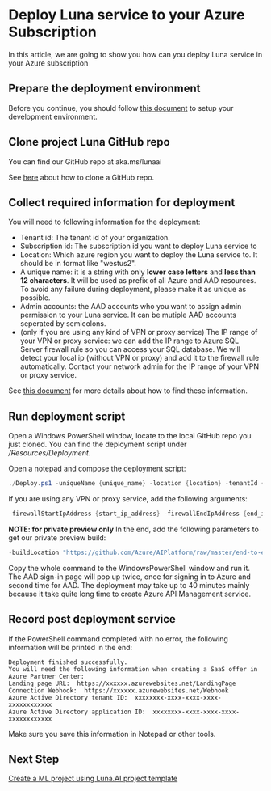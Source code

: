 # Deploy Luna service to your Azure Subscription

In this article, we are going to show you how can you deploy Luna service in your Azure subscription

## Prepare the deployment environment

Before you continue, you should follow [this document](./get-ready.md) to setup your development environment.

## Clone project Luna GitHub repo

You can find our GitHub repo at aka.ms/lunaai

See [here](https://docs.github.com/en/github/creating-cloning-and-archiving-repositories/cloning-a-repository) about how to clone a GitHub repo.

## Collect required information for deployment

You will need to following information for the deployment:

- Tenant id: The tenant id of your organization.
- Subscription id: The subscription id you want to deploy Luna service to
- Location: Which azure region you want to deploy the Luna service to. It should be in format like "westus2".
- A unique name: it is a string with only **lower case letters** and **less than 12 characters**. It will be used as prefix of all Azure and AAD resources. To avoid any failure during deployment, please make it as unique as possible.
- Admin accounts: the AAD accounts who you want to assign admin permission to your Luna service. It can be mutiple AAD accounts seperated by semicolons.
- (only if you are using any kind of VPN or proxy service) The IP range of your VPN or proxy service: we can add the IP range to Azure SQL Server firewall rule so you can access your SQL database. We will detect your local ip (without VPN or proxy) and add it to the firewall rule automatically. Contact your network admin for the IP range of your VPN or proxy service.

See [this document](../how-to/how-to-find-azure-info.md) for more details about how to find these information.

## Run deployment script

Open a Windows PowerShell window, locate to the local GitHub repo you just cloned. You can find the deployment script under */Resources/Deployment*.

Open a notepad and compose the deployment script:

```powershell
./Deploy.ps1 -uniqueName {unique_name} -location {location} -tenantId {tenant_id} -lunaServiceSubscriptionId {subscription_id} -adminAccounts {adminAccounts}
```

If you are using any VPN or proxy service, add the following arguments:

```powershell
-firewallStartIpAddress {start_ip_address} -firewallEndIpAddress {end_ip_address}
```

**NOTE: for private preview only**
In the end, add the following parameters to get our private preview build:

```powershell
-buildLocation "https://github.com/Azure/AIPlatform/raw/master/end-to-end-solutions/Luna/Resources/Builds/2.0" -sqlScriptFileLocation ".\SqlScripts\v2.0\db_provisioning.sql" -enableV2 true
```

Copy the whole command to the WindowsPowerShell window and run it. The AAD sign-in page will pop up twice, once for signing in to Azure and second time for AAD. The deployment may take up to 40 minutes mainly because it take quite long time to create Azure API Management service.

## Record post deployment service

If the PowerShell command completed with no error, the following information will be printed in the end:

```text
Deployment finished successfully.
You will need the following information when creating a SaaS offer in Azure Partner Center:
Landing page URL:  https://xxxxxx.azurewebsites.net/LandingPage
Connection Webhook:  https://xxxxxx.azurewebsites.net/Webhook
Azure Active Directory tenant ID:  xxxxxxxx-xxxx-xxxx-xxxx-xxxxxxxxxxxx
Azure Active Directory application ID:  xxxxxxxx-xxxx-xxxx-xxxx-xxxxxxxxxxxx
```

Make sure you save this information in Notepad or other tools.

## Next Step

[Create a ML project using Luna.AI project template](./use-luna-ml-project-template.md)
